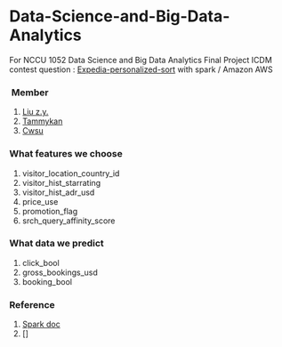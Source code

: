 # Data-Science-and-Big-Data-Analytics

For NCCU 1052 Data Science and Big Data Analytics Final Project
ICDM contest question : [Expedia-personalized-sort](https://www.kaggle.com/c/expedia-personalized-sort) with spark / Amazon AWS


###  Member 
1. [Liu z.y.](https://github.com/yad50968)
2. [Tammykan](https://github.com/tammykan)
3. [Cwsu](https://github.com/cwsu)

### What features we choose
1. visitor_location_country_id
2. visitor_hist_starrating
3. visitor_hist_adr_usd
4. price_use
5. promotion_flag
6. srch_query_affinity_score

### What data we predict
1. click_bool
2. gross_bookings_usd
3. booking_bool

### Reference
1. [Spark doc](https://spark.apache.org/docs/latest/)
2. []


